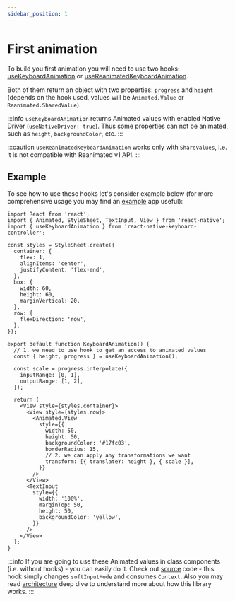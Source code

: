 ```yaml
---
sidebar_position: 1
---
```


# First animation

To build you first animation you will need to use two hooks: [useKeyboardAnimation](../api/use-keyboard-animation) or [useReanimatedKeyboardAnimation](../api/use-reanimated-keyboard-animation).

Both of them return an object with two properties: `progress` and `height` (depends on the hook used, values will be `Animated.Value` or `Reanimated.SharedValue`).

:::info
`useKeyboardAnimation` returns Animated values with enabled Native Driver (`useNativeDriver: true`). Thus some properties can not be animated, such as `height`, `backgroundColor`, etc.
:::

:::caution
`useReanimatedKeyboardAnimation` works only with `ShareValues`, i.e. it is not compatible with Reanimated v1 API.
:::

## Example

To see how to use these hooks let's consider example below (for more comprehensive usage you may find an [example](https://github.com/kirillzyusko/react-native-keyboard-controller/tree/main/example) app useful):

```tsx
import React from 'react';
import { Animated, StyleSheet, TextInput, View } from 'react-native';
import { useKeyboardAnimation } from 'react-native-keyboard-controller';

const styles = StyleSheet.create({
  container: {
    flex: 1,
    alignItems: 'center',
    justifyContent: 'flex-end',
  },
  box: {
    width: 60,
    height: 60,
    marginVertical: 20,
  },
  row: {
    flexDirection: 'row',
  },
});

export default function KeyboardAnimation() {
  // 1. we need to use hook to get an access to animated values
  const { height, progress } = useKeyboardAnimation();

  const scale = progress.interpolate({
    inputRange: [0, 1],
    outputRange: [1, 2],
  });

  return (
    <View style={styles.container}>
      <View style={styles.row}>
        <Animated.View
          style={{
            width: 50,
            height: 50,
            backgroundColor: '#17fc03',
            borderRadius: 15,
            // 2. we can apply any transformations we want
            transform: [{ translateY: height }, { scale }],
          }}
        />
      </View>
      <TextInput
        style={{
          width: '100%',
          marginTop: 50,
          height: 50,
          backgroundColor: 'yellow',
        }}
      />
    </View>
  );
}
```

:::info
If you are going to use these Animated values in class components (i.e. without hooks) - you can easily do it. Check out [source](https://github.com/kirillzyusko/react-native-keyboard-controller/blob/cf27eb00877db34b860a04cf52a026110e44b4b3/src/animated.tsx#L46-L51) code - this hook simply changes `softInputMode` and consumes `Context`. Also you may read [architecture](../recipes/architecture.md) deep dive to understand more about how this library works.
:::